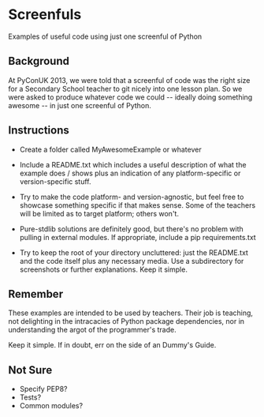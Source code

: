 Screenfuls
==========

Examples of useful code using just one screenful of Python

Background
----------

At PyConUK 2013, we were told that a screenful of code was the right size
for a Secondary School teacher to git nicely into one lesson plan. So
we were asked to produce whatever code we could -- ideally doing something
awesome -- in just one screenful of Python.

Instructions
------------

* Create a folder called MyAwesomeExample or whatever

* Include a README.txt which includes a useful description
  of what the example does / shows plus an indication of any
  platform-specific or version-specific stuff.

* Try to make the code platform- and version-agnostic, but feel
  free to showcase something specific if that makes sense. Some of
  the teachers will be limited as to target platform; others won't.

* Pure-stdlib solutions are definitely good, but there's no problem
  with pulling in external modules. If appropriate, include a pip
  requirements.txt

* Try to keep the root of your directory uncluttered: just the
  README.txt and the code itself plus any necessary media.
  Use a subdirectory for screenshots or further explanations.
  Keep it simple.

Remember
--------

These examples are intended to be used by teachers. Their
job is teaching, not delighting in the intracacies of Python
package dependencies, nor in understanding the argot of the
programmer's trade.

Keep it simple. If in doubt, err on the side of an Dummy's Guide.

Not Sure
--------

* Specify PEP8?
* Tests?
* Common modules?
